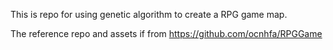 This is repo for using genetic algorithm to create a RPG game map.

The reference repo and assets if from https://github.com/ocnhfa/RPGGame
